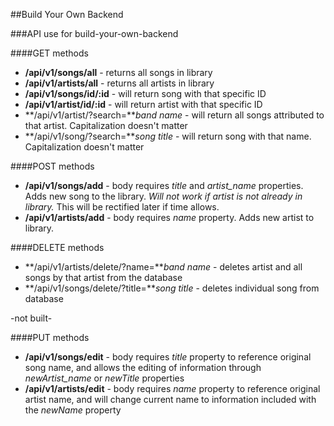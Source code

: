 ##Build Your Own Backend

###API use for build-your-own-backend

####GET methods

* **/api/v1/songs/all** - returns all songs in library
* **/api/v1/artists/all** - returns all artists in library
* **/api/v1/songs/id/:id** - will return song with that specific ID
* **/api/v1/artist/id/:id** - will return artist with that specific ID
* **/api/v1/artist/?search=***band name* - will return all songs attributed to that artist. Capitalization doesn't matter
* **/api/v1/song/?search=***song title* - will return song with that name. Capitalization doesn't matter

####POST methods
* **/api/v1/songs/add** - body requires *title* and *artist_name* properties. Adds new song to the library. *Will not work if artist is not already in library.* This will be rectified later if time allows.
* **/api/v1/artists/add** - body requires *name* property. Adds new artist to library.

####DELETE methods
* **/api/v1/artists/delete/?name=***band name* - deletes artist and all songs by that artist from the database
* **/api/v1/songs/delete/?title=***song title* - deletes individual song from database

-not built-

####PUT methods
* **/api/v1/songs/edit** - body requires *title* property to reference original song name, and allows the editing of information through *newArtist_name* or *newTitle* properties
* **/api/v1/artists/edit** - body requires *name* property to reference original artist name, and will change current name to information included with the *newName* property
